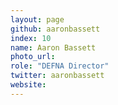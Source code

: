 ```yaml
---
layout: page
github: aaronbassett
index: 10
name: Aaron Bassett
photo_url:
role: "DEFNA Director"
twitter: aaronbassett
website:
---
```


